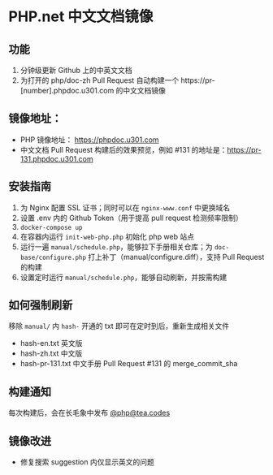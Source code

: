 # PHP.net 中文文档镜像

## 功能

1. 分钟级更新 Github 上的中英文文档
2. 为打开的 php/doc-zh Pull Request 自动构建一个 https://pr-[number].phpdoc.u301.com 的中文文档镜像

## 镜像地址：

- PHP 镜像地址： https://phpdoc.u301.com
- 中文文档 Pull Request 构建后的效果预览，例如 #131 的地址是：https://pr-131.phpdoc.u301.com

## 安装指南

1. 为 Nginx 配置 SSL 证书；同时可以在 `nginx-www.conf` 中更换域名
2. 设置 .env 内的 Github Token（用于提高 pull request 检测频率限制）
3. `docker-compose up`
4. 在容器内运行 `init-web-php.php` 初始化 php web 站点
5. 运行一遍 `manual/schedule.php`，能够拉下手册相关仓库；为 `doc-base/configure.php` 打上补丁（manual/configure.diff），支持 Pull Request 的构建
6. 设置定时运行 `manual/schedule.php`，能够自动刷新，并按需构建

## 如何强制刷新

移除 `manual/` 内 `hash-` 开通的 txt 即可在定时到后，重新生成相关文件

- hash-en.txt 英文版
- hash-zh.txt 中文版
- hash-pr-131.txt 中文手册 Pull Request #131 的 merge_commit_sha

## 构建通知

每次构建后，会在长毛象中发布 [@php@tea.codes](https://tea.codes/@php)

## 镜像改进
- 修复搜索 suggestion 内仅显示英文的问题
